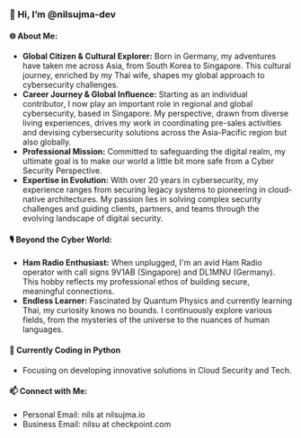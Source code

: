 ### 👋 Hi, I’m @nilsujma-dev

#### 🌐 About Me:
- **Global Citizen & Cultural Explorer:** Born in Germany, my adventures have taken me across Asia, from South Korea to Singapore. This cultural journey, enriched by my Thai wife, shapes my global approach to cybersecurity challenges.
- **Career Journey & Global Influence:** Starting as an individual contributor, I now play an important role in regional and global cybersecurity, based in Singapore. My perspective, drawn from diverse living experiences, drives my work in coordinating pre-sales activities and devising cybersecurity solutions across the Asia-Pacific region but also globally. 
- **Professional Mission:** Committed to safeguarding the digital realm, my ultimate goal is to make our world a little bit more safe from a Cyber Security Perspective. 
- **Expertise in Evolution:** With over 20 years in cybersecurity, my experience ranges from securing legacy systems to pioneering in cloud-native architectures. My passion lies in solving complex security challenges and guiding clients, partners, and teams through the evolving landscape of digital security.

#### 🎙️ Beyond the Cyber World:
- **Ham Radio Enthusiast:** When unplugged, I'm an avid Ham Radio operator with call signs 9V1AB (Singapore) and DL1MNU (Germany). This hobby reflects my professional ethos of building secure, meaningful connections.
- **Endless Learner:** Fascinated by Quantum Physics and currently learning Thai, my curiosity knows no bounds. I continuously explore various fields, from the mysteries of the universe to the nuances of human languages.

#### 🌱 Currently Coding in Python
- Focusing on developing innovative solutions in Cloud Security and Tech.

#### 📫 Connect with Me:
- Personal Email: nils at nilsujma.io
- Business Email: nilsu at checkpoint.com
